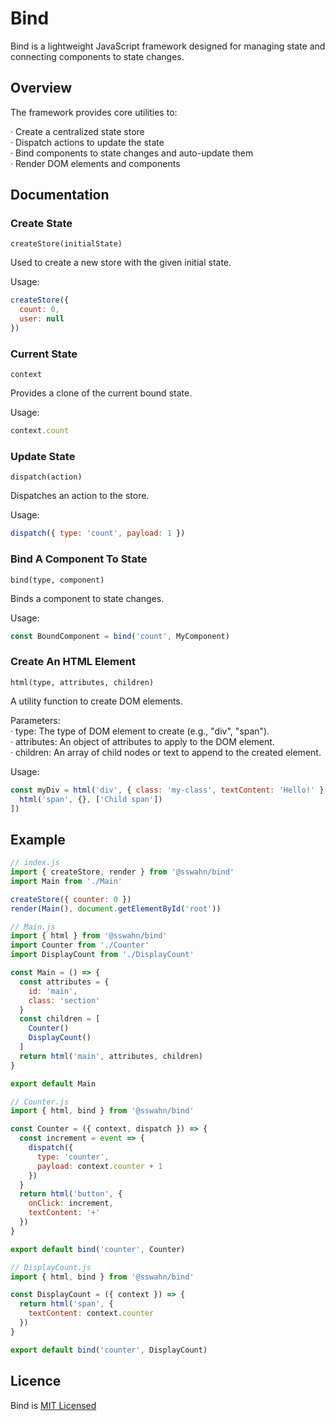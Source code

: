 # Bind
Bind is a lightweight JavaScript framework designed for managing state and connecting components to state changes.

## Overview
The framework provides core utilities to:

  · Create a centralized state store  
  · Dispatch actions to update the state  
  · Bind components to state changes and auto-update them  
  · Render DOM elements and components  

## Documentation  
### Create State
`createStore(initialState)`  

Used to create a new store with the given initial state.

Usage:
```javascript
createStore({
  count: 0,
  user: null
})
```

### Current State
`context`  

Provides a clone of the current bound state.

Usage:
```javascript
context.count
```

### Update State
`dispatch(action)`  

Dispatches an action to the store.

Usage:
```javascript
dispatch({ type: 'count', payload: 1 })
```

### Bind A Component To State
`bind(type, component)`  

Binds a component to state changes.

Usage:
```javascript
const BoundComponent = bind('count', MyComponent)
```

 ### Create An HTML Element
`html(type, attributes, children)`  

A utility function to create DOM elements.

Parameters:  
  · type: The type of DOM element to create (e.g., "div", "span").  
  · attributes: An object of attributes to apply to the DOM element.  
  · children: An array of child nodes or text to append to the created element.  
  
Usage:
```javascript
const myDiv = html('div', { class: 'my-class', textContent: 'Hello!' }, [
  html('span', {}, ['Child span'])
])
```

## Example
```javascript
// index.js
import { createStore, render } from '@sswahn/bind'
import Main from './Main'

createStore({ counter: 0 })
render(Main(), document.getElementById('root'))
```
```javascript
// Main.js
import { html } from '@sswahn/bind'
import Counter from './Counter'
import DisplayCount from './DisplayCount'

const Main = () => {
  const attributes = {
    id: 'main',
    class: 'section'
  }
  const children = [
    Counter()
    DisplayCount()
  ]
  return html('main', attributes, children)
}

export default Main
```
```javascript
// Counter.js
import { html, bind } from '@sswahn/bind'

const Counter = ({ context, dispatch }) => {
  const increment = event => {
    dispatch({
      type: 'counter',
      payload: context.counter + 1
    })
  }
  return html('button', {
    onClick: increment,
    textContent: '+'
  })
}

export default bind('counter', Counter)
```
```javascript
// DisplayCount.js
import { html, bind } from '@sswahn/bind'

const DisplayCount = ({ context }) => {
  return html('span', {
    textContent: context.counter
  })
}

export default bind('counter', DisplayCount)
```
## Licence
Bind is [MIT Licensed](https://github.com/sswahn/bind/blob/main/LICENSE)

